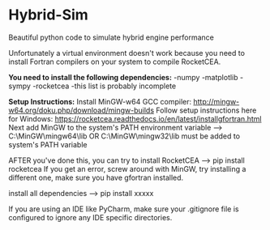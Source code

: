 # Hybrid-Sim
Beautiful python code to simulate hybrid engine performance

Unfortunately a virtual environment doesn't work because you need to install Fortran compilers on your system to compile RocketCEA.

**You need to install the following dependencies:**
-numpy
-matplotlib
-sympy
-rocketcea
-this list is probably incomplete


**Setup Instructions:** 
Install MinGW-w64 GCC compiler: http://mingw-w64.org/doku.php/download/mingw-builds
Follow setup instructions here for Windows: https://rocketcea.readthedocs.io/en/latest/installgfortran.html
Next add MinGW to the system's PATH environment variable --> C:\MinGW\mingw64\lib OR C:\MinGW\mingw32\lib must be added to system's PATH variable

AFTER you've done this, you can try to install RocketCEA --> pip install rocketcea
If you get an error, screw around with MinGW, try installing a different one, make sure you have gfortran installed.

install all dependencies --> pip install xxxxx

If you are using an IDE like PyCharm, make sure your .gitignore file is configured to ignore any IDE specific directories.
